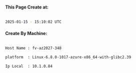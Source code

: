 
   
#### This Page Create at:

```bash

2025-01-15 - 15:10:02 UTC

```

#### Create By Machine:

```bash

Host Name : fv-az2027-348

platform  : Linux-6.8.0-1017-azure-x86_64-with-glibc2.39

Ip Local  : 10.1.0.84

```

